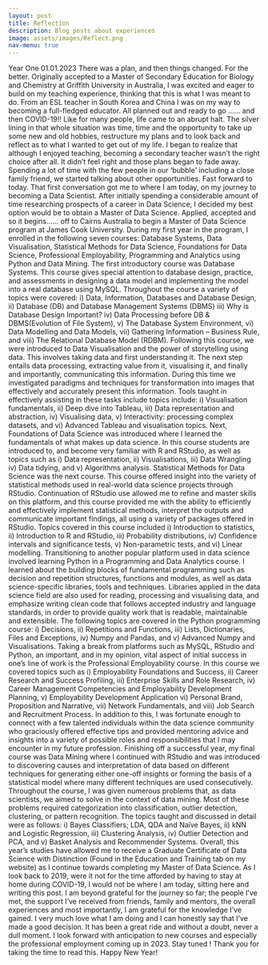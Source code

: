 ```yaml
---
layout: post
title: Reflection
description: Blog posts about experiences
image: assets/images/Reflect.png
nav-menu: true
---
```

<p>
Year One
01.01.2023
There was a plan, and then things changed. For the better. 
Originally accepted to a Master of Secondary Education for Biology and Chemistry at Griffith University in Australia, I was excited and eager to build on my teaching experience, thinking that this is what I was meant to do. From an ESL teacher in South Korea and China I was on my way to becoming a full-fledged educator. All planned out and ready to go …… and then COVID-19!! Like for many people, life came to an abrupt halt.  The silver lining in that whole situation was time, time and the opportunity to take up some new and old hobbies, restructure my plans and to look back and reflect as to what I wanted to get out of my life. I began to realize that although I enjoyed teaching, becoming a secondary teacher wasn’t the right choice after all. It didn’t feel right and those plans began to fade away. Spending a lot of time with the few people in our ‘bubble’ including a close family friend, we started talking about other opportunities. Fast forward to today. That first conversation got me to where I am today, on my journey to becoming a Data Scientist.  After initially spending a considerable amount of time researching prospects of a career in Data Science, I decided my best option would be to obtain a Master of Data Science. Applied, accepted and so it begins…… off to Cairns Australia to begin a Master of Data Science program at James Cook University.
During my first year in the program, I enrolled in the following seven courses: Database Systems, Data Visualisation, Statistical Methods for Data Science, Foundations for Data Science, Professional Employability, Programming and Analytics using Python and Data Mining. 
The first introductory course was Database Systems. This course gives special attention to database design, practice, and assessments in designing a data model and implementing the model into a real database using MySQL. Throughout the course a variety of topics were covered: i) Data, Information, Databases and Database Design, ii) Database (DB) and Database Management Systems (DBMS) iii) Why is Database Design Important? iv) Data Processing before DB & DBMS(Evolution of File System), v) The Database System Environment, vi) Data Modelling and Data Models, vii) Gathering Information – Business Rule, and viii) The Relational Database Model (RDBM).  
Following this course, we were introduced to Data Visualisation and the power of storytelling using data. This involves taking data and first understanding it. The next step entails data processing, extracting value from it, visualising it, and finally and importantly, communicating this information. During this time we investigated paradigms and techniques for transformation into images that effectively and accurately present this information. Tools taught in effectively assisting in these tasks include topics include: i) Visualisation fundamentals, ii) Deep dive into Tableau, iii) Data representation and abstraction, iv) Visualising data, v) Interactivity: processing complex datasets, and vi) Advanced Tableau and visualisation topics.
Next, Foundations of Data Science was introduced where I learned the fundamentals of what makes up data science. In this course students are introduced to, and become very familiar with R and RStudio, as well as topics such as i) Data representation, ii) Visualisations, iii) Data Wrangling iv) Data tidying, and v) Algorithms analysis.  
Statistical Methods for Data Science was the next course. This course offered insight into the variety of statistical methods used in real-world data science projects through RStudio. Continuation of RStudio use allowed me to refine and master skills on this platform, and this course provided me with the ability to efficiently and effectively implement statistical methods, interpret the outputs and communicate important findings, all using a variety of packages offered in RStudio. Topics covered in this course included i) Introduction to statistics, ii) Introduction to R and RStudio, iii) Probability distributions, iv) Confidence intervals and significance tests, v) Non-parametric tests, and vi) Linear modelling. 
Transitioning to another popular platform used in data science involved learning Python in a Programming and Data Analytics course.  I learned about the building blocks of fundamental programming such as decision and repetition structures, functions and modules, as well as data science-specific libraries, tools and techniques. Libraries applied in the data science field are also used for reading, processing and visualising data, and emphasize writing clean code that follows accepted industry and language standards, in order to provide quality work that is readable, maintainable and extensible. The following topics are covered in the Python programming course:  i) Decisions, ii) Repetitions and Functions, iii) Lists, Dictionaries, Files and Exceptions, iv) Numpy and Pandas, and v) Advanced Numpy and Visualisations. 
Taking a break from platforms such as MySQL, RStudio and Python, an important, and in my opinion, vital aspect of initial success in one’s line of work is the Professional Employability course. In this course we covered topics such as i) Employability Foundations and Success, ii) Career Research and Success Profiling, iii) Enterprise Skills and Role Research, iv) Career Management Competencies and Employability Development Planning, v) Employability Development Application vi) Personal Brand, Proposition and Narrative, vii) Network Fundamentals, and viii) Job Search and Recruitment Process. In addition to this, I was fortunate enough to connect with a few talented individuals within the data science community who graciously offered effective tips and provided mentoring advice and insights into a variety of possible roles and responsibilities that I may encounter in my future profession. 
Finishing off a successful year, my final course was Data Mining where I continued with RStudio and was introduced to discovering causes and interpretation of data based on different techniques for generating either one-off insights or forming the basis of a statistical model where many different techniques are used consecutively. Throughout the course, I was given numerous problems that, as data scientists, we aimed to solve in the context of data mining. Most of these problems required categorization into classification, outlier detection, clustering, or pattern recognition. The topics taught and discussed in detail were as follows: i) Bayes Classifiers; LDA, QDA and Naïve Bayes, ii) kNN and Logistic Regression, iii) Clustering Analysis, iv) Outlier Detection and PCA, and v) Basket Analysis and Recommender Systems. 
Overall, this year’s studies have allowed me to receive a Graduate Certificate of Data Science with Distinction (Found in the Education and Training tab on my website) as I continue towards completing my Master of Data Science. As I look back to 2019, were it not for the time afforded by having to stay at home during COVID-19, I would not be where I am today, sitting here and writing this post. I am beyond grateful for the journey so far; the people I’ve met, the support I’ve received from friends, family and mentors, the overall experiences and most importantly, I am grateful for the knowledge I’ve gained. I very much love what I am doing and I can honestly say that I’ve made a good decision. It has been a great ride and without a doubt, never a dull moment. I look forward with anticipation to new courses and especially the professional employment coming up in 2023. Stay tuned !
Thank you for taking the time to read this. Happy New Year!
</p>

